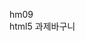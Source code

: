 hm09                                                                                                                                                   
html5 과제바구니
